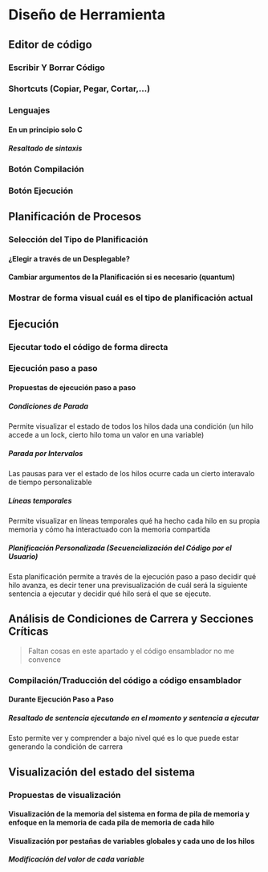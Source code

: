 # Diseño de Herramienta

## Editor de código

### Escribir Y Borrar Código

### Shortcuts (Copiar, Pegar, Cortar,...)

### Lenguajes

#### En un principio solo C

##### Resaltado de sintaxis

### Botón Compilación

### Botón Ejecución

## Planificación de Procesos

### Selección del Tipo de Planificación

#### ¿Elegir a través de un Desplegable?

#### Cambiar argumentos de la Planificación si es necesario (quantum)

### Mostrar de forma visual cuál es el tipo de planificación actual

## Ejecución

### Ejecutar todo el código de forma directa

### Ejecución paso a paso

#### Propuestas de ejecución paso a paso

##### Condiciones de Parada

Permite visualizar el estado de todos los hilos dada una condición (un hilo accede a un lock, cierto hilo toma un valor en una variable)

##### Parada por Intervalos

Las pausas para ver el estado de los hilos ocurre cada un cierto interavalo de tiempo personalizable

##### Líneas temporales

Permite visualizar en líneas temporales qué ha hecho cada hilo en su propia memoria y cómo ha interactuado con la memoria compartida

##### Planificación Personalizada (Secuencialización del Código por el Usuario)

Esta planificación permite a través de la ejecución paso a paso decidir qué hilo avanza, es decir tener una previsualización de cuál será la siguiente sentencia a ejecutar y decidir qué hilo será el que se ejecute.

## Análisis de Condiciones de Carrera y Secciones Críticas

> Faltan cosas en este apartado y el código ensamblador no me convence

### Compilación/Traducción del código a código ensamblador

#### Durante Ejecución Paso a Paso

##### Resaltado de sentencia ejecutando en el momento y sentencia a ejecutar

Esto permite ver y comprender a bajo nivel qué es lo que puede estar generando la condición de carrera

## Visualización del estado del sistema

### Propuestas de visualización

#### Visualización de la memoria del sistema en forma de pila de memoria y enfoque en la memoria de cada pila de memoria de cada hilo

#### Visualización por pestañas de variables globales y cada uno de los hilos

##### Modificación del valor de cada variable
